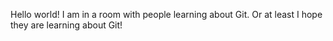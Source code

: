 Hello world! I am in a room with people learning about Git. Or at least I hope they are learning about Git!